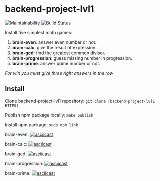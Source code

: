 # backend-project-lvl1
[![Maintainability](https://api.codeclimate.com/v1/badges/8af8f63d73937298b39a/maintainability)](https://codeclimate.com/github/Kopyz/backend-project-lvl1/maintainability)
[![Build Status](https://travis-ci.org/Kopyz/backend-project-lvl1.svg?branch=master)](https://travis-ci.org/Kopyz/backend-project-lvl1)

Install five simplest math games:
1. **brain-even**: answer even number or not.
2. **brain-calc**: give the result of expression.
3. **brain-gcd**: find the greatest common divisor.
4. **brain-progression**: guess missing number in progression.
5. **brain-prime**: answer prime number or not.

*For win you must give three right answers in the row*

## Install
Clone backend-project-lvl1 repository: `git clone [backend-project-lvl1 HTTPS]`

Publish npm package locally: 
`make publish`

Install npm package:
`sudo npm link`

brain-even:
[![asciicast](https://asciinema.org/a/dbXuXaDTb0gP8ETwvhq1khN12.png)](https://asciinema.org/a/dbXuXaDTb0gP8ETwvhq1khN12)

brain-calc:
[![asciicast](https://asciinema.org/a/kG2p8TcDgqFUg1Qg2H3Y8OWy0.png)](https://asciinema.org/a/kG2p8TcDgqFUg1Qg2H3Y8OWy0)

brain-gcd:
[![asciicast](https://asciinema.org/a/QoUC9yeonZ0YRKrO3Z6ctX9N7.png)](https://asciinema.org/a/QoUC9yeonZ0YRKrO3Z6ctX9N7)

brain-progression:
[![asciicast](https://asciinema.org/a/nNbel20stbrlzDq9WgbxicDiy.png)](https://asciinema.org/a/nNbel20stbrlzDq9WgbxicDiy)

brain-prime:
[![asciicast](https://asciinema.org/a/6FWOsqSsTd2rvCKRxG7ICVklW.png)](https://asciinema.org/a/6FWOsqSsTd2rvCKRxG7ICVklW)
